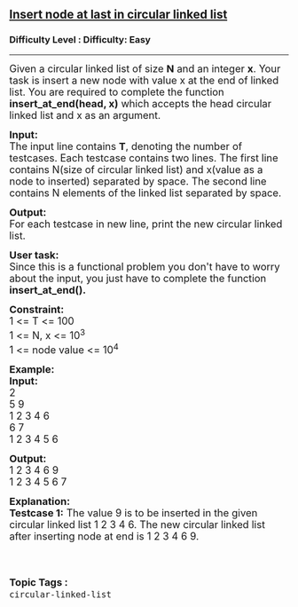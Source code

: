 <h2><a href="https://www.geeksforgeeks.org/problems/insert-node-at-last-in-circular-linked-list/1?page=2&status=unsolved,attempted&sortBy=accuracy">Insert node at last in circular linked list</a></h2><h3>Difficulty Level : Difficulty: Easy</h3><hr><div class="problems_problem_content__Xm_eO"><p><span style="font-size:18px">Given a circular linked list of size <strong>N</strong> and an integer <strong>x</strong>. Your task is insert a new node with value x at the end of linked list. You are required to complete the function <strong>insert_at_end(head, x)</strong> which accepts the head circular linked list and x as an argument.</span></p>

<p><span style="font-size:18px"><strong>Input:</strong><br>
The input line contains <strong>T</strong>, denoting the number of testcases. Each testcase contains two lines. The first line contains N(size of circular linked list) and x(value as a node to inserted) separated by space. The second line contains N elements of the linked list separated by space.</span></p>

<p><span style="font-size:18px"><strong>Output:</strong><br>
For each testcase in new line, print the new circular linked list.</span></p>

<p><span style="font-size:18px"><strong>User task:</strong><br>
Since this is a functional problem you don't have to worry about the input, you just have to complete the function <strong>insert_at_end().</strong></span></p>

<p><span style="font-size:18px"><strong>Constraint:</strong><br>
1 &lt;= T &lt;= 100<br>
1 &lt;= N, x &lt;= 10<sup>3</sup><br>
1 &lt;= node value &lt;= 10<sup>4</sup></span></p>

<p><span style="font-size:18px"><strong>Example:<br>
Input:</strong><br>
2<br>
5 9<br>
1 2 3 4 6<br>
6 7<br>
1 2 3 4 5 6</span></p>

<p><span style="font-size:18px"><strong>Output:</strong><br>
1 2 3 4 6 9<br>
1 2 3 4 5 6 7</span></p>

<p><span style="font-size:18px"><strong>Explanation:<br>
Testcase 1:</strong> The value 9 is to be inserted in the given circular linked list 1 2 3 4 6. The new circular linked list after inserting node at end is 1 2 3 4 6 9.</span><br>
&nbsp;</p>
</div><br><p><span style=font-size:18px><strong>Topic Tags : </strong><br><code>circular-linked-list</code>&nbsp;